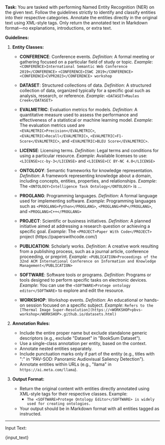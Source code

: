 **Task:**
You are tasked with performing Named Entity Recognition (NER) on the given text. Follow the guidelines strictly to identify and classify entities into their respective categories. Annotate the entities directly in the original text using XML-style tags. Only return the annotated text in Markdown format—no explanations, introductions, or extra text.


**Guidelines:**

1. **Entity Classes:**
   - **CONFERENCE**: Conference events.
     *Definition*:
     A formal meeting or gathering focused on a particular field of study or topic.
     *Example*:
     `<CONFERENCE>International Semantic Web Conference 2019</CONFERENCE>`
     `<CONFERENCE>ISWC 2019</CONFERENCE>`
     `<CONFERENCE>CVPR2023</CONFERENCE> workshop`

   - **DATASET**: Structured collections of data.
     *Definition*:
     A structured collection of data, organized typically for a specific goal such as analysis, research, or reference.
     *Example*:
     `<DATASET>Maules Creek</DATASET>`   

   - **EVALMETRIC**: Evaluation metrics for models.
     *Definition*:
     A quantitative measure used to assess the performance and effectiveness of a statistical or machine learning model.
     *Example*:
     The evaluation metrics used are `<EVALMETRIC>Precision</EVALMETRIC>`, `<EVALMETRIC>Recall</EVALMETRIC>`, `<EVALMETRIC>F1-Score</EVALMETRIC>`, and `<EVALMETRIC>BLEU Score</EVALMETRIC>`.

   - **LICENSE**: Licensing terms.
     *Definition*:
     Legal terms and conditions for using a particular resource.
     *Example*:
     Available licenses to use: `<LICENSE>cc-by-3</LICENSE>` and `<LICENSE>CC BY-NC 4.0</LICENSE>`

   - **ONTOLOGY**: Semantic frameworks for knowledge representation.
     *Definition*:
     A framework representing knowledge about a domain, including concepts, entities, properties, and relationships.
     *Example*:
     The `<ONTOLOGY>Intelligence Task Ontology</ONTOLOGY>` is ...

   - **PROGLANG**: Programming languages.
     *Definition*:
     A formal language used for implementing software.
     *Example*:
     Programming languages such as `<PROGLANG>Python</PROGLANG>`, `<PROGLANG>PHP</PROGLANG>`, and `<PROGLANG>C++</PROGLANG>`

   - **PROJECT**: Scientific or business initiatives.
     *Definition*:
     A planned initiative aimed at addressing a research question or achieving a specific goal.
     *Example*:
     The `<PROJECT>Paper With Code</PROJECT>` project (https://<PROJECT>paperswithcode</PROJECT>.com/)

   - **PUBLICATION**: Scholarly works.
     *Definition*:
     A creative work resulting from a publishing process, such as a journal article, conference proceeding, or preprint.
     *Example*:
    `<PUBLICATION>Proceedings of the 32nd ACM International Conference on Information and Knowledge Management</PUBLICATION>`

   - **SOFTWARE**: Software tools or programs.
     *Definition*:
     Programs or tools designed to perform specific tasks on electronic devices.
     *Example*:
     You can use the `<SOFTWARE>Protege ontology editor</SOFTWARE>` to explore and edit the resource.

   - **WORKSHOP**: Workshop events.
     *Definition*:
     An educational or hands-on session focused on a specific subject.
     *Example*:
     `Refers to the [Thermal Image Super-Resolution](https://<WORKSHOP>pbvs-workshop</WORKSHOP>.github.io/datasets.html)`

2. **Annotation Rules:**
   - Include the entire proper name but exclude standalone generic descriptors (e.g., exclude "Dataset" in "BookSum Dataset").
   - Use a single-class annotation per entity, based on the context.
   - Annotate nested entities separately.
   - Include punctuation marks only if part of the entity (e.g., titles with ":" in "PAV-SOD: Panoramic Audiovisual Saliency Detection").
   - Annotate entities within URLs (e.g., "llama" in `https://ai.meta.com/llama`).

3. **Output Format:**
   - Return the original content with entities directly annotated using XML-style tags for their respective classes. Example:
     - `The <SOFTWARE>Protege Ontology Editor</SOFTWARE> is widely used for creating ontologies.`
   - Your output should be in Markdown format with all entities tagged as instructed.

---
Input Text:

{input_text}